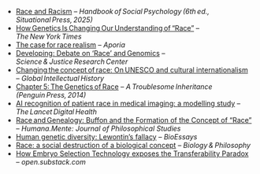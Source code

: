 * [Race and Racism](https://openpublishing.princeton.edu/read/race-and-racism/section/2fb3629b-719a-47a0-976e-9f62ae8b2f70) – *Handbook of Social Psychology (6th ed., Situational Press, 2025)*
* [How Genetics Is Changing Our Understanding of “Race”](https://archive.jwest.org/Articles/Reich2028-GeneticsRace.pdf) – *The New York Times*
* [The case for race realism](https://www.aporiamagazine.com/p/the-case-for-race-realism) – *Aporia*
* [Developing: Debate on ‘Race’ and Genomics](https://scijust.ucsc.edu/2019/05/30/developing-debate-on-race-and-genomics/) – *Science & Justice Research Center*
* [Changing the concept of race: On UNESCO and cultural internationalism](https://archive.jwest.org/Research/Duedahl2020-RaceConceptUNESCO.pdf) – *Global Intellectual History*
* [Chapter 5: The Genetics of Race](https://archive.jwest.org/BookExcerpts/TroublesomeInheritance-Chapter5.pdf) – *A Troublesome Inheritance (Penguin Press, 2014)*
* [AI recognition of patient race in medical imaging: a modelling study](https://archive.jwest.org/Research/Gichoya2022-RaceMedical.pdf) – *The Lancet Digital Health*
* [Race and Genealogy: Buffon and the Formation of the Concept of “Race”](https://archive.jwest.org/Research/Doron2012-RaceConcept.pdf) – *Humana.Mente: Journal of Philosophical Studies*
* [Human genetic diversity: Lewontin’s fallacy](https://archive.jwest.org/Research/Edwards2003-LewontinFallacy.pdf) – *BioEssays*
* [Race: a social destruction of a biological concept](https://link.springer.com/article/10.1007/s10539-009-9193-7) – *Biology & Philosophy*
* [How Embryo Selection Technology exposes the Transferability Paradox](https://open.substack.com/pub/pifferpilfer/p/how-embryo-selection-technology-exposes) – *open.substack.com*
